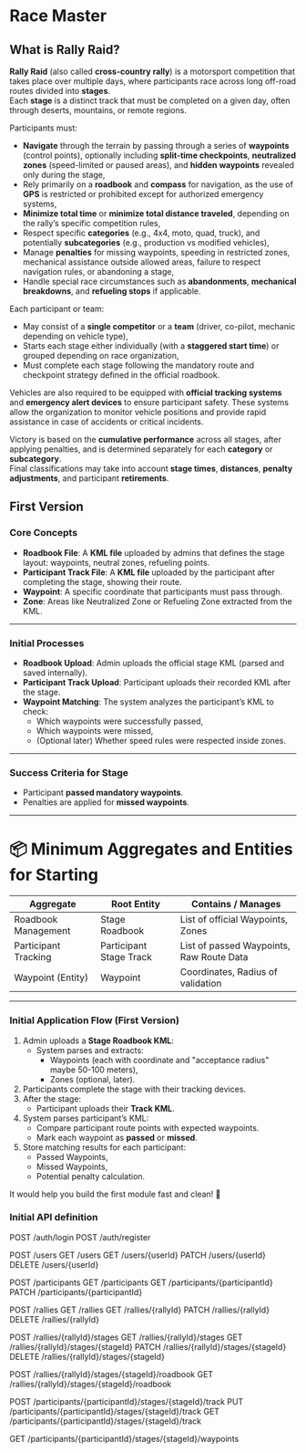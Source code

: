 # Race Master

## What is Rally Raid?

**Rally Raid** (also called **cross-country rally**) is a motorsport competition that takes place over multiple days, where participants race across long off-road routes divided into **stages**.  
Each **stage** is a distinct track that must be completed on a given day, often through deserts, mountains, or remote regions.

Participants must:
- **Navigate** through the terrain by passing through a series of **waypoints** (control points), optionally including **split-time checkpoints**, **neutralized zones** (speed-limited or paused areas), and **hidden waypoints** revealed only during the stage,
- Rely primarily on a **roadbook** and **compass** for navigation, as the use of **GPS** is restricted or prohibited except for authorized emergency systems,
- **Minimize total time** or **minimize total distance traveled**, depending on the rally’s specific competition rules,
- Respect specific **categories** (e.g., 4x4, moto, quad, truck), and potentially **subcategories** (e.g., production vs modified vehicles),
- Manage **penalties** for missing waypoints, speeding in restricted zones, mechanical assistance outside allowed areas, failure to respect navigation rules, or abandoning a stage,
- Handle special race circumstances such as **abandonments**, **mechanical breakdowns**, and **refueling stops** if applicable.

Each participant or team:
- May consist of a **single competitor** or a **team** (driver, co-pilot, mechanic depending on vehicle type),
- Starts each stage either individually (with a **staggered start time**) or grouped depending on race organization,
- Must complete each stage following the mandatory route and checkpoint strategy defined in the official roadbook.

Vehicles are also required to be equipped with **official tracking systems** and **emergency alert devices** to ensure participant safety. These systems allow the organization to monitor vehicle positions and provide rapid assistance in case of accidents or critical incidents.

Victory is based on the **cumulative performance** across all stages, after applying penalties, and is determined separately for each **category** or **subcategory**.  
Final classifications may take into account **stage times**, **distances**, **penalty adjustments**, and participant **retirements**.

## First Version

### Core Concepts
- **Roadbook File**: A **KML file** uploaded by admins that defines the stage layout: waypoints, neutral zones, refueling points.
- **Participant Track File**: A **KML file** uploaded by the participant after completing the stage, showing their route.
- **Waypoint**: A specific coordinate that participants must pass through.
- **Zone**: Areas like Neutralized Zone or Refueling Zone extracted from the KML.

---

### Initial Processes
- **Roadbook Upload**: Admin uploads the official stage KML (parsed and saved internally).
- **Participant Track Upload**: Participant uploads their recorded KML after the stage.
- **Waypoint Matching**: The system analyzes the participant’s KML to check:
  - Which waypoints were successfully passed,
  - Which waypoints were missed,
  - (Optional later) Whether speed rules were respected inside zones.

---

### Success Criteria for Stage
- Participant **passed mandatory waypoints**.
- Penalties are applied for **missed waypoints**.

---

# 📦 Minimum Aggregates and Entities for Starting

| Aggregate             | Root Entity         | Contains / Manages                      |
|-----------------------|----------------------|-----------------------------------------|
| Roadbook Management   | Stage Roadbook       | List of official Waypoints, Zones       |
| Participant Tracking  | Participant Stage Track | List of passed Waypoints, Raw Route Data |
| Waypoint (Entity)      | Waypoint             | Coordinates, Radius of validation       |

---

### Initial Application Flow (First Version)

1. Admin uploads a **Stage Roadbook KML**:
   - System parses and extracts:
     - Waypoints (each with coordinate and "acceptance radius" maybe 50-100 meters),
     - Zones (optional, later).
2. Participants complete the stage with their tracking devices.
3. After the stage:
   - Participant uploads their **Track KML**.
4. System parses participant’s KML:
   - Compare participant route points with expected waypoints.
   - Mark each waypoint as **passed** or **missed**.
5. Store matching results for each participant:
   - Passed Waypoints,
   - Missed Waypoints,
   - Potential penalty calculation.

It would help you build the first module fast and clean! 🚀

### Initial API definition

POST /auth/login
POST /auth/register

POST /users
GET /users
GET /users/{userId}
PATCH /users/{userId}
DELETE /users/{userId}

POST /participants
GET /participants
GET /participants/{participantId}
PATCH /participants/{participantId}

POST /rallies
GET /rallies
GET /rallies/{rallyId}
PATCH /rallies/{rallyId}
DELETE /rallies/{rallyId}

POST /rallies/{rallyId}/stages
GET /rallies/{rallyId}/stages
GET /rallies/{rallyId}/stages/{stageId}
PATCH /rallies/{rallyId}/stages/{stageId}
DELETE /rallies/{rallyId}/stages/{stageId}

POST /rallies/{rallyId}/stages/{stageId}/roadbook
GET /rallies/{rallyId}/stages/{stageId}/roadbook

POST /participants/{participantId}/stages/{stageId}/track
PUT /participants/{participantId}/stages/{stageId}/track
GET /participants/{participantId}/stages/{stageId}/track

GET /participants/{participantId}/stages/{stageId}/waypoints
